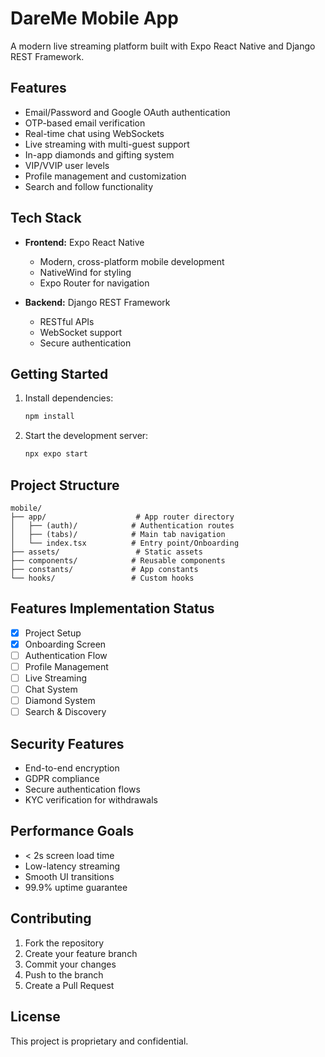 # DareMe Mobile App

A modern live streaming platform built with Expo React Native and Django REST Framework.

## Features

- Email/Password and Google OAuth authentication
- OTP-based email verification
- Real-time chat using WebSockets
- Live streaming with multi-guest support
- In-app diamonds and gifting system
- VIP/VVIP user levels
- Profile management and customization
- Search and follow functionality

## Tech Stack

- **Frontend:** Expo React Native
  - Modern, cross-platform mobile development
  - NativeWind for styling
  - Expo Router for navigation

- **Backend:** Django REST Framework
  - RESTful APIs
  - WebSocket support
  - Secure authentication

## Getting Started

1. Install dependencies:
   ```bash
   npm install
   ```

2. Start the development server:
   ```bash
   npx expo start
   ```

## Project Structure

```
mobile/
├── app/                    # App router directory
│   ├── (auth)/            # Authentication routes
│   ├── (tabs)/            # Main tab navigation
│   └── index.tsx          # Entry point/Onboarding
├── assets/                 # Static assets
├── components/            # Reusable components
├── constants/             # App constants
└── hooks/                 # Custom hooks
```

## Features Implementation Status

- [x] Project Setup
- [x] Onboarding Screen
- [ ] Authentication Flow
- [ ] Profile Management
- [ ] Live Streaming
- [ ] Chat System
- [ ] Diamond System
- [ ] Search & Discovery

## Security Features

- End-to-end encryption
- GDPR compliance
- Secure authentication flows
- KYC verification for withdrawals

## Performance Goals

- < 2s screen load time
- Low-latency streaming
- Smooth UI transitions
- 99.9% uptime guarantee

## Contributing

1. Fork the repository
2. Create your feature branch
3. Commit your changes
4. Push to the branch
5. Create a Pull Request

## License

This project is proprietary and confidential.

